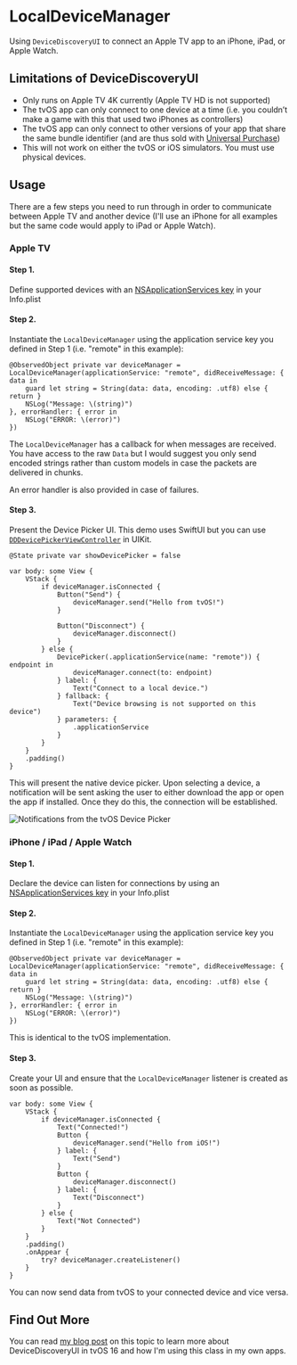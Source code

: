 # LocalDeviceManager
Using `DeviceDiscoveryUI` to connect an Apple TV app to an iPhone, iPad, or Apple Watch.

## Limitations of DeviceDiscoveryUI
- Only runs on Apple TV 4K currently (Apple TV HD is not supported)
- The tvOS app can only connect to one device at a time (i.e. you couldn’t make a game with this that used two iPhones as controllers)
- The tvOS app can only connect to other versions of your app that share the same bundle identifier (and are thus sold with [Universal Purchase](https://developer.apple.com/support/universal-purchase/))
- This will not work on either the tvOS or iOS simulators. You must use physical devices.

## Usage
There are a few steps you need to run through in order to communicate between Apple TV and another device (I'll use an iPhone for all examples but the same code would apply to iPad or Apple Watch).

### Apple TV

#### Step 1.
Define supported devices with an [NSApplicationServices key](https://developer.apple.com/documentation/devicediscoveryui/connecting_a_tvos_app_to_other_devices_over_the_local_network#3976721) in your Info.plist

#### Step 2.
Instantiate the `LocalDeviceManager` using the application service key you defined in Step 1 (i.e. "remote" in this example):

```
@ObservedObject private var deviceManager = LocalDeviceManager(applicationService: "remote", didReceiveMessage: { data in
    guard let string = String(data: data, encoding: .utf8) else { return }
    NSLog("Message: \(string)")
}, errorHandler: { error in
    NSLog("ERROR: \(error)")
})
```

The `LocalDeviceManager` has a callback for when messages are received. You have access to the raw `Data` but I would suggest you only send encoded strings rather than custom models in case the packets are delivered in chunks.

An error handler is also provided in case of failures.

#### Step 3.
Present the Device Picker UI. This demo uses SwiftUI but you can use [`DDDevicePickerViewController`](https://developer.apple.com/documentation/devicediscoveryui/dddevicepickerviewcontroller) in UIKit.

```
@State private var showDevicePicker = false

var body: some View {
    VStack {
        if deviceManager.isConnected {
            Button("Send") {
                deviceManager.send("Hello from tvOS!")
            }
            
            Button("Disconnect") {
                deviceManager.disconnect()
            }
        } else {
            DevicePicker(.applicationService(name: "remote")) { endpoint in
                deviceManager.connect(to: endpoint)
            } label: {
                Text("Connect to a local device.")
            } fallback: {
                Text("Device browsing is not supported on this device")
            } parameters: {
                .applicationService
            }
        }
    }
    .padding()
}
```

This will present the native device picker. Upon selecting a device, a notification will be sent asking the user to either download the app or open the app if installed. Once they do this, the connection will be established.

![Notifications from the tvOS Device Picker](https://bendodson.s3-eu-west-1.amazonaws.com/weblog/2023/DevicePicker-Notifications-iOS.jpg)


### iPhone / iPad / Apple Watch

#### Step 1.
Declare the device can listen for connections by using an [NSApplicationServices key](https://developer.apple.com/documentation/devicediscoveryui/connecting_a_tvos_app_to_other_devices_over_the_local_network#3986063) in your Info.plist

#### Step 2.
Instantiate the `LocalDeviceManager` using the application service key you defined in Step 1 (i.e. "remote" in this example):

```
@ObservedObject private var deviceManager = LocalDeviceManager(applicationService: "remote", didReceiveMessage: { data in
    guard let string = String(data: data, encoding: .utf8) else { return }
    NSLog("Message: \(string)")
}, errorHandler: { error in
    NSLog("ERROR: \(error)")
})
```

This is identical to the tvOS implementation.

#### Step 3.
Create your UI and ensure that the `LocalDeviceManager` listener is created as soon as possible.

```
var body: some View {
    VStack {
        if deviceManager.isConnected {
            Text("Connected!")
            Button {
                deviceManager.send("Hello from iOS!")
            } label: {
                Text("Send")
            }
            Button {
                deviceManager.disconnect()
            } label: {
                Text("Disconnect")
            }
        } else {
            Text("Not Connected")
        }
    }
    .padding()
    .onAppear {
        try? deviceManager.createListener()
    }
}
```

You can now send data from tvOS to your connected device and vice versa.

## Find Out More
You can read [my blog post](https://bendodson.com/weblog/2023/05/10/connecting-a-tvos-app-to-ios-ipados-and-watchos-with-devicediscoveryui/) on this topic to learn more about DeviceDiscoveryUI in tvOS 16 and how I'm using this class in my own apps.

